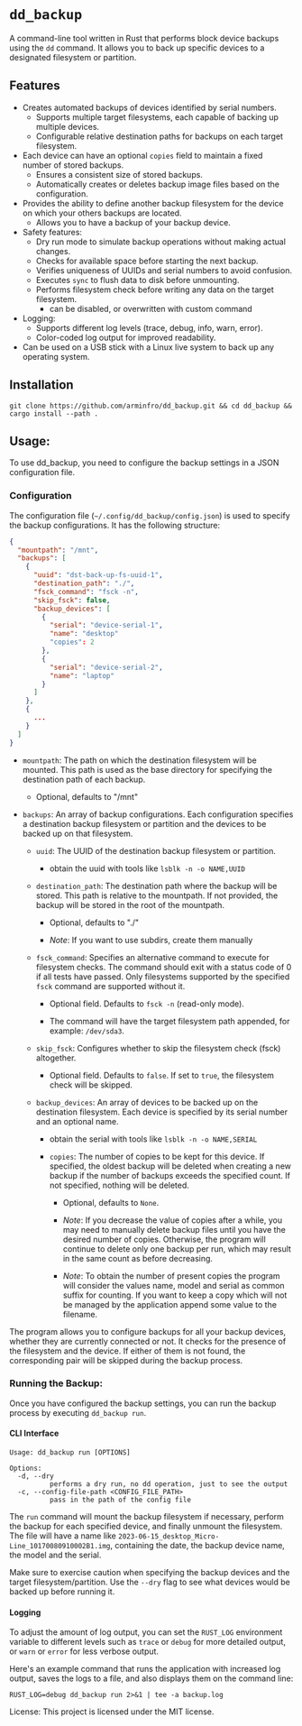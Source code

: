 # `dd_backup`

A command-line tool written in Rust that performs block device backups using the `dd` command.
It allows you to back up specific devices to a designated filesystem or partition.

## Features

- Creates automated backups of devices identified by serial numbers.
  - Supports multiple target filesystems, each capable of backing up multiple devices.
  - Configurable relative destination paths for backups on each target filesystem.
- Each device can have an optional `copies` field to maintain a fixed number of stored backups.
  - Ensures a consistent size of stored backups.
  - Automatically creates or deletes backup image files based on the configuration.
- Provides the ability to define another backup filesystem for the device on which your others backups are located.
  - Allows you to have a backup of your backup device.
- Safety features:
  - Dry run mode to simulate backup operations without making actual changes.
  - Checks for available space before starting the next backup.
  - Verifies uniqueness of UUIDs and serial numbers to avoid confusion.
  - Executes `sync` to flush data to disk before unmounting.
  - Performs filesystem check before writing any data on the target filesystem.
    - can be disabled, or overwritten with custom command
- Logging:
  - Supports different log levels (trace, debug, info, warn, error).
  - Color-coded log output for improved readability.
- Can be used on a USB stick with a Linux live system to back up any operating system.

## Installation

```shell
git clone https://github.com/arminfro/dd_backup.git && cd dd_backup && cargo install --path .
```

## Usage:

To use dd_backup, you need to configure the backup settings in a JSON configuration file.

### Configuration

The configuration file (`~/.config/dd_backup/config.json`) is used to specify the backup configurations. It has the following structure:

```json
{
  "mountpath": "/mnt",
  "backups": [
    {
      "uuid": "dst-back-up-fs-uuid-1",
      "destination_path": "./",
      "fsck_command": "fsck -n",
      "skip_fsck": false,
      "backup_devices": [
        {
          "serial": "device-serial-1",
          "name": "desktop"
          "copies": 2
        },
        {
          "serial": "device-serial-2",
          "name": "laptop"
        }
      ]
    },
    {
      ...
    }
  ]
}
```

- `mountpath`: The path on which the destination filesystem will be mounted. This path is used as the base directory for specifying the destination path of each backup.

  - Optional, defaults to "/mnt"

- `backups`: An array of backup configurations. Each configuration specifies a destination backup filesystem or partition and the devices to be backed up on that filesystem.

  - `uuid`: The UUID of the destination backup filesystem or partition.

    - obtain the uuid with tools like `lsblk -n -o NAME,UUID`

  - `destination_path`: The destination path where the backup will be stored. This path is relative to the mountpath. If not provided, the backup will be stored in the root of the mountpath.

    - Optional, defaults to "./"

    - _Note_: If you want to use subdirs, create them manually

  - `fsck_command`: Specifies an alternative command to execute for filesystem checks. The command should exit with a status code of 0 if all tests have passed. Only filesystems supported by the specified `fsck` command are supported without it.

    - Optional field. Defaults to `fsck -n` (read-only mode).

    - The command will have the target filesystem path appended, for example: `/dev/sda3`.

  - `skip_fsck`: Configures whether to skip the filesystem check (fsck) altogether.

    - Optional field. Defaults to `false`. If set to `true`, the filesystem check will be skipped.

  - `backup_devices`: An array of devices to be backed up on the destination filesystem. Each device is specified by its serial number and an optional name.

    - obtain the serial with tools like `lsblk -n -o NAME,SERIAL`

    - `copies`: The number of copies to be kept for this device. If specified, the oldest backup will be deleted when creating a new backup if the number of backups exceeds the specified count. If not specified, nothing will be deleted.

      - Optional, defaults to `None`.

      - _Note_: If you decrease the value of copies after a while, you may need to manually delete backup files until you have the desired number of copies. Otherwise, the program will continue to delete only one backup per run, which may result in the same count as before decreasing.

      - _Note_: To obtain the number of present copies the program will consider the values name, model and serial as common suffix for counting. If you want to keep a copy which will not be managed by the application append some value to the filename.

The program allows you to configure backups for all your backup devices, whether they are currently connected or not.
It checks for the presence of the filesystem and the device.
If either of them is not found, the corresponding pair will be skipped during the backup process.

### Running the Backup:

Once you have configured the backup settings, you can run the backup process by executing `dd_backup run`.

#### CLI Interface

```shell
Usage: dd_backup run [OPTIONS]

Options:
  -d, --dry
          performs a dry run, no dd operation, just to see the output
  -c, --config-file-path <CONFIG_FILE_PATH>
          pass in the path of the config file
```

The `run` command will mount the backup filesystem if necessary, perform the backup for each specified device, and finally unmount the filesystem.
The file will have a name like `2023-06-15_desktop_Micro-Line_10170080910002B1.img`, containing the date, the backup device name, the model and the serial.

Make sure to exercise caution when specifying the backup devices and the target filesystem/partition.
Use the `--dry` flag to see what devices would be backed up before running it.

#### Logging

To adjust the amount of log output, you can set the `RUST_LOG` environment variable to different levels such as `trace` or `debug` for more detailed output, or `warn` or `error` for less verbose output.

Here's an example command that runs the application with increased log output, saves the logs to a file, and also displays them on the command line:

```shell
RUST_LOG=debug dd_backup run 2>&1 | tee -a backup.log
```

License:
This project is licensed under the MIT license.
